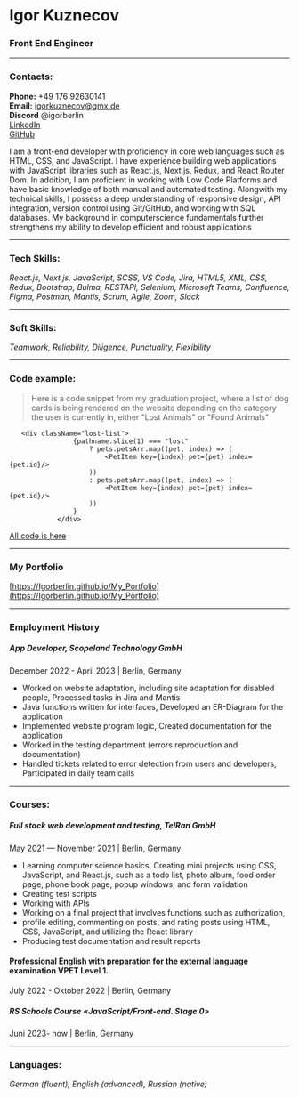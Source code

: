 # Igor Kuznecov

### Front End Engineer

---

### Contacts:

**Phone:** +49 176 92630141<br>
**Email:** igorkuznecov@gmx.de<br>
**Discord** @igorberlin <br>
[LinkedIn](https://www.linkedin.com/in/igor-kuznecov-6b784316b/)<br>
[GitHub](https://github.com/Igorberlin)<br>

I am a front-end developer with proficiency in core web languages such as HTML, CSS, and JavaScript. I have experience building web applications with JavaScript libraries such as React.js, Next.js, Redux, and React Router Dom. In addition, I am proficient in working with Low Code Platforms and have basic knowledge of both manual and automated testing. Alongwith my technical skills, I possess a deep understanding of responsive design, API integration, version control using Git/GitHub, and working with SQL databases. My background in computerscience fundamentals further strengthens my ability to develop efficient and robust applications

---

### Tech Skills:

_React.js, Next.js, JavaScript, SCSS, VS Code, Jira, HTML5, XML, CSS, Redux, Bootstrap, Bulma, RESTAPI, Selenium, Microsoft Teams, Confluence, Figma, Postman, Mantis, Scrum, Agile, Zoom, Slack_

---

### Soft Skills:

_Teamwork, Reliability, Diligence, Punctuality, Flexibility_

---

### Code example:

> Here is a code snippet from my graduation project, where a list of dog cards is being rendered on the website depending on the category the user is currently in, either "Lost Animals" or "Found Animals"

```
   <div className="lost-list">
                {pathname.slice(1) === "lost"
                    ? pets.petsArr.map((pet, index) => (
                        <PetItem key={index} pet={pet} index={pet.id}/>
                    ))
                    : pets.petsArr.map((pet, index) => (
                        <PetItem key={index} pet={pet} index={pet.id}/>
                    ))
                }
            </div>
```

[All code is here](https://github.com/Igorberlin/ProjectProPets/blob/main/client/src/modules/components/pets/PetsList.js)

---

### My Portfolio

[https://Igorberlin.github.io/My_Portfolio](https://Igorberlin.github.io/My_Portfolio)

---

### Employment History

##### App Developer, Scopeland Technology GmbH

December 2022 - April 2023 | Berlin, Germany

-   Worked on website adaptation, including site adaptation for disabled people, Processed tasks in Jira and Mantis
-   Java functions written for interfaces, Developed an ER-Diagram for the application
-   Implemented website program logic, Created documentation for the application
-   Worked in the testing department (errors reproduction and documentation)
-   Handled tickets related to error detection from users and developers, Participated in daily team calls

---

### Courses:

##### Full stack web development and testing, TelRan GmbH

May 2021 — November 2021 | Berlin, Germany

-   Learning computer science basics, Сreating mini projects using CSS, JavaScript, and React.js, such as a todo list, photo album, food order page, phone book page, popup windows, and form validation
-   Creating test scripts
-   Working with APIs
-   Working on a final project that involves functions such as authorization,
-   profile editing, commenting on posts, and rating posts using HTML, CSS, JavaScript, and utilizing the React library
-   Producing test documentation and result reports

#### Professional English with preparation for the external language examination VPET Level 1.

July 2022 - Oktober 2022 | Berlin, Germany

##### RS Schools Course «JavaScript/Front-end. Stage 0»

Juni 2023- now | Berlin, Germany

---

### Languages:

_German (fluent), English (advanced), Russian (native)_
